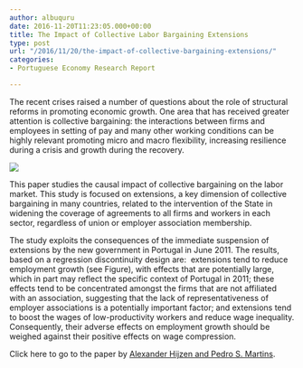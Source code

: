 ```yaml
---
author: albuquru
date: 2016-11-20T11:23:05.000+00:00
title: The Impact of Collective Labor Bargaining Extensions
type: post
url: "/2016/11/20/the-impact-of-collective-bargaining-extensions/"
categories:
- Portuguese Economy Research Report

---
```

The recent crises raised a number of questions about the role of structural reforms in promoting economic growth. One area that has received greater attention is collective bargaining: the interactions between firms and employees in setting of pay and many other working conditions can be highly relevant promoting micro and macro flexibility, increasing resilience during a crisis and growth during the recovery.

![](/v1585066179/research_report/2016/11/research_report_2016_11_screen-shot-2016-11-20-at-11-31-28-am_xmezim.png)

This paper studies the causal impact of collective bargaining on the labor market. This study is focused on extensions, a key dimension of collective bargaining in many countries, related to the intervention of the State in widening the coverage of agreements to all firms and workers in each sector, regardless of union or employer association membership.

The study exploits the consequences of the immediate suspension of extensions by the new government in Portugal in June 2011. The results, based on a regression discontinuity design are:  extensions tend to reduce employment growth (see Figure), with effects that are potentially large, which in part may reflect the specific context of Portugal in 2011; these effects tend to be concentrated amongst the firms that are not affiliated with an association, suggesting that the lack of representativeness of employer associations is a potentially important factor; and extensions tend to boost the wages of low-productivity workers and reduce wage inequality. Consequently, their adverse effects on employment growth should be weighed against their positive effects on wage compression.

Click here to go to the paper by [Alexander Hijzen and Pedro S. Martins](https://papers.ssrn.com/sol3/papers.cfm?abstract_id=2840148).